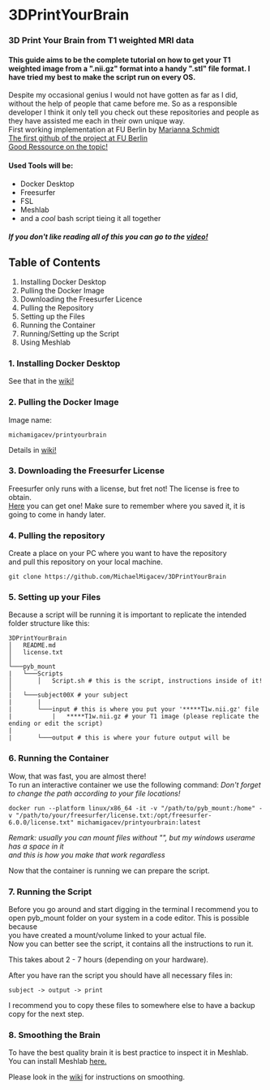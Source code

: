 # 3DPrintYourBrain
### 3D Print Your Brain from T1 weighted MRI data
#### This guide aims to be the complete tutorial on how to get your T1 weighted image from a ".nii.gz" format into a handy ".stl" file format. I have tried my best to make the script run on every OS.
Despite my occasional genius I would not have gotten as far as I did, without the help of people that came before me. So as a responsible developer I think it only tell you check out these repositories and people as they have assisted me each in their own unique way.\
First working implementation at FU Berlin by [Marianna Schmidt](https://www.researchgate.net/profile/Marianna-Schmidt)\
[The first github of the project at FU Berlin](https://github.com/printyourbrain)\
[Good Ressource on the topic!](https://github.com/miykael/3dprintyourbrain)
#### Used Tools will be:
- Docker Desktop
- Freesurfer
- FSL
- Meshlab
- and a *cool* bash script tieing it all together

##### If you don't like reading all of this you can go to the [video!](https://www.youtube.com/watch?v=MWKAPG3rMBI)

## Table of Contents
1. Installing Docker Desktop
2. Pulling the Docker Image
3. Downloading the Freesurfer Licence
4. Pulling the Repository
5. Setting up the Files
6. Running the Container
7. Running/Setting up the Script
8. Using Meshlab

### 1. Installing Docker Desktop
See that in the [wiki!](https://github.com/MichaelMigacev/3DPrintYourBrain/wiki#installing-docker-desktop "wiki page")
### 2. Pulling the Docker Image
Image name:
```
michamigacev/printyourbrain
```
Details in [wiki!](https://github.com/MichaelMigacev/3DPrintYourBrain/wiki#pulling-the-docker-image "wiki page")
### 3. Downloading the Freesurfer License
Freesurfer only runs with a license, but fret not! The license is free to obtain. \
[Here](https://surfer.nmr.mgh.harvard.edu/registration.html "link to the license") you can get one!
Make sure to remember where you saved it, it is going to come in handy later.
### 4. Pulling the repository
Create a place on your PC where you want to have the repository\
and pull this repository on your local machine.
```
git clone https://github.com/MichaelMigacev/3DPrintYourBrain
```
### 5. Setting up your Files
Because a script will be running it is important to replicate the intended folder structure like this:
```
3DPrintYourBrain
│   README.md
│   license.txt
│
└───pyb_mount
|   └───Scripts
│       │   Script.sh # this is the script, instructions inside of it!
│     
|   └───subject00X # your subject
|       |
|       └───input # this is where you put your '*****T1w.nii.gz' file
|           |   *****T1w.nii.gz # your T1 image (please replicate the ending or edit the script)
|           
|       └───output # this is where your future output will be
```
### 6. Running the Container
Wow, that was fast, you are almost there!\
To run an interactive container we use the following command:
*Don't forget to change the path according to your file locations!*
```
docker run --platform linux/x86_64 -it -v "/path/to/pyb_mount:/home" -v "/path/to/your/freesurfer/license.txt:/opt/freesurfer-6.0.0/license.txt" michamigacev/printyourbrain:latest
```
*Remark: usually you can mount files without "", but my windows userame has a space in it \
and this is how you make that work regardless*

Now that the container is running we can prepare the script.

### 7. Running the Script
Before you go around and start digging in the terminal I recommend you to\
open pyb_mount folder on your system in a code editor. This is possible because\
you have created a mount/volume linked to your actual file.\
Now you can better see the script, it contains all the instructions to run it.

This takes about 2 - 7 hours (depending on your hardware).

After you have ran the script you should have all necessary files in:
```
subject -> output -> print
```
I recommend you to copy these files to somewhere else to have a backup copy for the next step.

### 8. Smoothing the Brain
To have the best quality brain it is best practice to inspect it in Meshlab.\
You can install Meshlab [here.](https://www.meshlab.net/#download "Download Page")

Please look in the [wiki](https://github.com/MichaelMigacev/3DPrintYourBrain/wiki#working-in-meshlab "wiki page") for instructions on smoothing.

